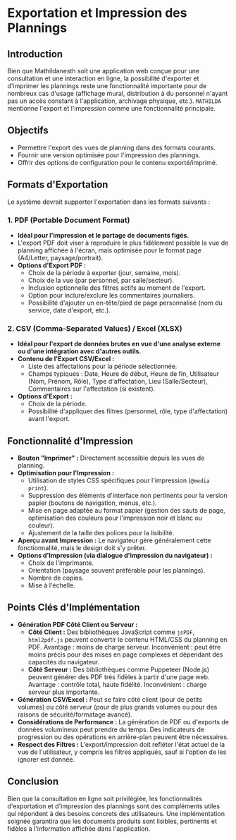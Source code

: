 # Exportation et Impression des Plannings

## Introduction

Bien que Mathildanesth soit une application web conçue pour une consultation et une interaction en ligne, la possibilité d'exporter et d'imprimer les plannings reste une fonctionnalité importante pour de nombreux cas d'usage (affichage mural, distribution à du personnel n'ayant pas un accès constant à l'application, archivage physique, etc.).
`MATHILDA` mentionne l'export et l'impression comme une fonctionnalité principale.

## Objectifs

- Permettre l'export des vues de planning dans des formats courants.
- Fournir une version optimisée pour l'impression des plannings.
- Offrir des options de configuration pour le contenu exporté/imprimé.

## Formats d'Exportation

Le système devrait supporter l'exportation dans les formats suivants :

### 1. PDF (Portable Document Format)

- **Idéal pour l'impression et le partage de documents figés.**
- L'export PDF doit viser à reproduire le plus fidèlement possible la vue de planning affichée à l'écran, mais optimisée pour le format page (A4/Letter, paysage/portrait).
- **Options d'Export PDF :**
  - Choix de la période à exporter (jour, semaine, mois).
  - Choix de la vue (par personnel, par salle/secteur).
  - Inclusion optionnelle des filtres actifs au moment de l'export.
  - Option pour inclure/exclure les commentaires journaliers.
  - Possibilité d'ajouter un en-tête/pied de page personnalisé (nom du service, date d'export, etc.).

### 2. CSV (Comma-Separated Values) / Excel (XLSX)

- **Idéal pour l'export de données brutes en vue d'une analyse externe ou d'une intégration avec d'autres outils.**
- **Contenu de l'Export CSV/Excel :**
  - Liste des affectations pour la période sélectionnée.
  - Champs typiques : Date, Heure de début, Heure de fin, Utilisateur (Nom, Prénom, Rôle), Type d'affectation, Lieu (Salle/Secteur), Commentaires sur l'affectation (si existent).
- **Options d'Export :**
  - Choix de la période.
  - Possibilité d'appliquer des filtres (personnel, rôle, type d'affectation) avant l'export.

## Fonctionnalité d'Impression

- **Bouton "Imprimer" :** Directement accessible depuis les vues de planning.
- **Optimisation pour l'Impression :**
  - Utilisation de styles CSS spécifiques pour l'impression (`@media print`).
  - Suppression des éléments d'interface non pertinents pour la version papier (boutons de navigation, menus, etc.).
  - Mise en page adaptée au format papier (gestion des sauts de page, optimisation des couleurs pour l'impression noir et blanc ou couleur).
  - Ajustement de la taille des polices pour la lisibilité.
- **Aperçu avant Impression :** Le navigateur gère généralement cette fonctionnalité, mais le design doit s'y prêter.
- **Options d'Impression (via dialogue d'impression du navigateur) :**
  - Choix de l'imprimante.
  - Orientation (paysage souvent préférable pour les plannings).
  - Nombre de copies.
  - Mise à l'échelle.

## Points Clés d'Implémentation

- **Génération PDF Côté Client ou Serveur :**
  - **Côté Client :** Des bibliothèques JavaScript comme `jsPDF`, `html2pdf.js` peuvent convertir le contenu HTML/CSS du planning en PDF. Avantage : moins de charge serveur. Inconvénient : peut être moins précis pour des mises en page complexes et dépendant des capacités du navigateur.
  - **Côté Serveur :** Des bibliothèques comme Puppeteer (Node.js) peuvent générer des PDF très fidèles à partir d'une page web. Avantage : contrôle total, haute fidélité. Inconvénient : charge serveur plus importante.
- **Génération CSV/Excel :** Peut se faire côté client (pour de petits volumes) ou côté serveur (pour de plus grands volumes ou pour des raisons de sécurité/formatage avancé).
- **Considérations de Performance :** La génération de PDF ou d'exports de données volumineux peut prendre du temps. Des indicateurs de progression ou des opérations en arrière-plan peuvent être nécessaires.
- **Respect des Filtres :** L'export/impression doit refléter l'état actuel de la vue de l'utilisateur, y compris les filtres appliqués, sauf si l'option de les ignorer est donnée.

## Conclusion

Bien que la consultation en ligne soit privilégiée, les fonctionnalités d'exportation et d'impression des plannings sont des compléments utiles qui répondent à des besoins concrets des utilisateurs. Une implémentation soignée garantira que les documents produits sont lisibles, pertinents et fidèles à l'information affichée dans l'application.
